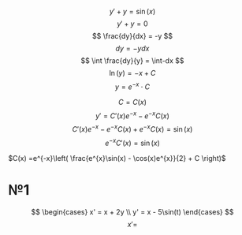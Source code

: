 $$
y' + y = \sin(x)
$$
$$
y' + y = 0
$$
$$
\frac{dy}{dx} = -y
$$
$$
dy = -ydx
$$
$$
\int \frac{dy}{y} = \int-dx
$$
$$
\ln(y) = -x + C
$$
$$
y = e^{-x} \cdot C
$$

$$
C = C(x)
$$
$$
y' = C'(x)e^{-x} -e^{-x}C(x)
$$
$$
C'(x)e^{-x} - e^{-x}C(x) + e^{-x}C(x) = \sin(x)
$$
$$
e^{-x}C'(x) = \sin(x)
$$

$C(x) =e^{-x}\left( \frac{e^{x}\sin(x) - \cos(x)e^{x}}{2} + C \right)$


# №1
$$
\begin{cases}
x' = x + 2y \\
y' = x - 5\sin(t)
\end{cases}
$$
$$
x' = 
$$